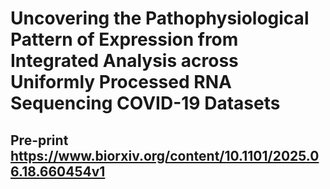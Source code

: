 # Uncovering the Pathophysiological Pattern of Expression from Integrated Analysis across Uniformly Processed RNA Sequencing COVID-19 Datasets  

## Pre-print https://www.biorxiv.org/content/10.1101/2025.06.18.660454v1


